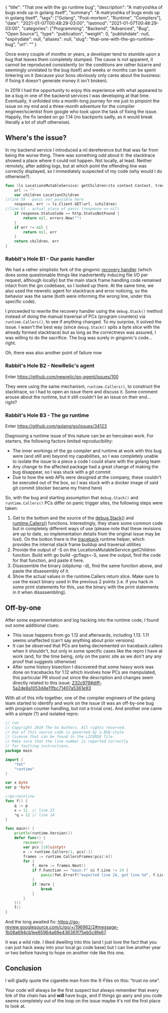 {
    "title": "That one with the go runtime bug",
    "description": "A matryoshka of bugs ends up in golang itself",
    "summary": "A matryoshka of bugs ends up in golang itself",
    "tags": ["Golang", "Post-mortem", "Runtime", "Compilers"],
    "date": "2021-01-07T00:48:29-03:00",
    "lastmod": "2021-01-07T00:48:29-03:00",
    "categories": ["Programming", "Backend", "Advanced", "Bug", "Open Source"],
    "type": "publication",
    "weight": 0,
    "publishdate": null,
    "expirydate": null,
    "aliases": null,
    "slug": "that-one-with-the-go-runtime-bug",
    "url": ""
}

Once every couple of months or years, a developer tend to stumble upon a bug that leaves them completely stumped. The cause is not apparent, it cannot be reproduced consistently (or the conditions are rather bizarre and seemingly unrelated to the bug itself) and weeks or months can be spent tinkering on it (because your boss obviously only cares about the business: if fixing it doesn't generate money it isn't broken).

In 2019 I had the opportunity to enjoy this experience with what appeared to be a bug in one of the backend services I was developing at that time. Eventually, it unfolded into a month-long journey for me just to pinpoint the issue on my end and a three-month adventure for the compiler engineer/scientist from google who took upon the task of fixing the issue. Happily, the fix landed on go 1.14 (no backports sadly, as it would break literally a lot of stuff otherwise).

## Where's the issue? 
In my backend service I introduced a nil dereference but that was far from being the worse thing. There was something odd about it: the stacktrace showed a place where it could not happen. Not locally, at least. Neither remotely, after adding logs, but at which point the offending line was correctly displayed, so I immediately suspected of my code (why would I do otherwise?).

```go
func (ls LocationsMutableService) getChildren(ctx context.Context, tree string, loc string) (LocationChildren, error) {
	url := ""
	var children LocationChildren
//line 59 - panic not possible here
	response, err := ls.Client.GET(url, &children)
//line 61 - actual place of panic (response == nil)
	if response.StatusCode == http.StatusNotFound { 
		return nil, errors.New("")
	}
	if err != nil {
		return nil, err
	}
	return children, err
}
```

### Rabbit's Hole B1 - Our panic handler 
We had a rather simplistic fork of the gingonic [recovery handler](https://github.com/gin-gonic/gin/blob/master/recovery.go) (which does some questionable things like inadvertently inducing file I/O per request, although locally) but the main stack frame handling code remained intact from the gin codebase, so I looked up there. At the same time, we also used the newrelic agent for stacktrace and error noticing, so the behavior was the same (both were informing the wrong line, under this specific code).

I proceeded to rewrite the recovery handler using the `debug.Stack()` method instead of doing the manual traversal of PCs (program counters) via `runtime.Callers()`, to see if anything changed. To my surprise, it solved the issue. I wasn't the best way (since `debug.Stack()` spits a byte slice with the already formed stacktrace) but as long as the correctness was assured, I was willing to do the sacrifice. The bug was surely in gingonic's code... right.

Oh, there was also another point of failure now

### Rabbit's Hole B2 - NewRelic's agent 
Enter https://github.com/newrelic/go-agent/issues/100

They were using the same mechanism, `runtime.Callers()`, to construct the stacktrace, so I had to open an issue there and discuss it. Some comment arouse about the runtime, but it still couldn't be an issue on their end... right?

### Rabbit's Hole B3 - The go runtime 
Enter https://github.com/golang/go/issues/34123

Diagnosing a runtime issue of this nature can be an herculean work. For starters, the following factors limited reproducibility:
* The inner workings of the go compiler and runtime at work with this bug were (and still are) beyond my capabilities, so I was completely unable to isolate the issue to a piece a code I could share with the golang team
* Any change to the affected package had a great change of making the bug disappear, so I was stuck with a git commit
* Due to how the web APIs were designed at the company, these couldn't be executed out of the box, so I was stuck with a docker image of said git commit (docker became my friend here)

So, with the bug and starting assumption that `debug.Stack()` and `runtime.Callers()` PCs differ on panic trigger sites, the following steps were taken:
1. Get to the bottom and the source of the [debug.Stack()](https://github.com/golang/go/blob/38c2c12bc1b3da40e1b33cac9268b7df9fa49a7e/src/runtime/mprof.go#L813-L828) and [runtime.Callers()](https://github.com/golang/go/blob/6b37b15d9520f9fa2b819e66a37fac4b2d08da78/src/runtime/traceback.go#L799-L801) functions. Interestingly, they share some common code but in completely different ways of use (please note that these revisions are up to date, so implementation details from the original issue may be lost). On the botton there is the [traceback](https://github.com/golang/go/blob/6b37b15d9520f9fa2b819e66a37fac4b2d08da78/src/runtime/traceback.go#L794-L803) runtime helper, which provides the internal stack frame buildup and traversal utilities
2. Provide the output of -S on the LocationsMutableService.getChildren function. Build with go build -gcflags=-S, save the output, find the code for that function, and paste it here.
3. Disassemble the binary (objdump -d), find the same function above, and paste the disassembly of it.
4. Show the actual values in the runtime.Callers return slice. Make sure to use the exact binary used in the previous 2 points (i.e. if you hack in some print statements for this, use the binary with the print statements in it when disassembling).

## Off-by-one 
After some experimentation and log hacking into the runtime code, I found out some additional clues:
* This issue happens from go 1.12 and afterwards, including 1.13. 1.11 seems unaffected (can't say anything about prior versions)
* It can be observed that PCs are being decremented on traceback.callers when it shouldn't, but only in some specific cases like the repro I have at work (and, for the time being, only on the panic site as we don't any any proof that suggests otherwise)
* After some history bisection I discovered that some heavy work was done on tracebacks for 1.12 which involves how PCs are manipulated, this particular PR stood out since the description and changes seem directly related to this issue: [232c979#diff-5a2de8a1053d4e11fbc71407a5361e93](https://github.com/golang/go/commit/232c9793092115870a430ef3c9ef9ae04f9e25c9#diff-5a2de8a1053d4e11fbc71407a5361e93)

With all of this info together, one of the compiler engineers of the golang team started to identify and work on the issue (it was an off-by-one bug with program counter handling, but not a trivial one). And another one came with a simple (?) and isolated repro:

```go
// run
// Copyright 2019 The Go Authors. All rights reserved.
// Use of this source code is governed by a BSD-style
// license that can be found in the LICENSE file.
// Make sure that the line number is reported correctly
// for faulting instructions.
package main

import (
	"fmt"
	"runtime"
)

var x byte
var p *byte

//go:noinline
func f() {
	q := p
	x = 11  // line 23
	*q = 12 // line 24
}

func main() {
	println(runtime.Version())
	defer func() {
		recover()
		var pcs [10]uintptr
		n := runtime.Callers(1, pcs[:])
		frames := runtime.CallersFrames(pcs[:n])
		for {
			f, more := frames.Next()
			if f.Function == "main.f" && f.Line != 24 {
				panic(fmt.Errorf("expected line 24, got line %d", f.Line))
			}
			if !more {
				break
			}
		}
	}()
	f()
}

```

And the long awaited fix: https://go-review.googlesource.com/c/go/+/196962/2#message-1b08a694cb1ee65964a69e436361f75eb5c8fe67.

It was a wild ride. I liked dwelling into this (and I just love the fact that you can just hack away into your local go code base) but I can live another year or two before having to hope on another ride like this one.

## Conclusion 
I will gladly quote the cigarette man from the X-Files on this: "trust no one".

Your code will always be the first suspect but always remember that every link of the chain has and __will__ have bugs, and if things go awry and you code seems completely out of the loop on the issue maybe it's not the first place to look at.
